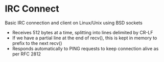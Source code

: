 
# IRC Connect

Basic IRC connection and client on Linux/Unix using BSD sockets

 - Receives 512 bytes at a time, splitting into lines delimited by CR-LF
 - If we have a partial line at the end of recv(), this is kept in memory to prefix to the next recv()
 - Responds automatically to PING requests to keep connection alive as per RFC 2812
